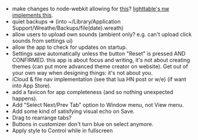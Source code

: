 + make changes to node-webkit allowing for 
  [this](https://github.com/rogerwang/node-webkit/issues/367)?
  [lighttable's nw implements this](https://github.com/LightTable/node-webkit).
+ quiet backups =>
  (into ~/Library/Application Support/Wreathe/Backups/file(date).wreath)
+ allow users to upload own sounds (ambient only? e.g. can't upload click sounds
  from settings ui)
+ allow the app to check for updates on startup.
+ Settings save automatically unless the button "Reset" is pressed AND CONFIRMED.
  this app is about focus and writing, it's not about creating themes
  (can put more advanced theme creator on website). 
  Get out of your own way when designing things: it's not about you.
+ iCloud & file nav implementation (see that lua HN post or w/e)
  (if want into App Store).
+ add a favicon for app completeness (and so nothing unexpected happens).
+ Add "Select Next/Prev Tab" option to Window menu, not View menu.
+ Add some kind of satisfying visual echo on Save.
+ Drag to rearrange tabs?
+ Buttons in customizer don't turn blue on select anymore.
+ Apply style to Control while in fullscreen
